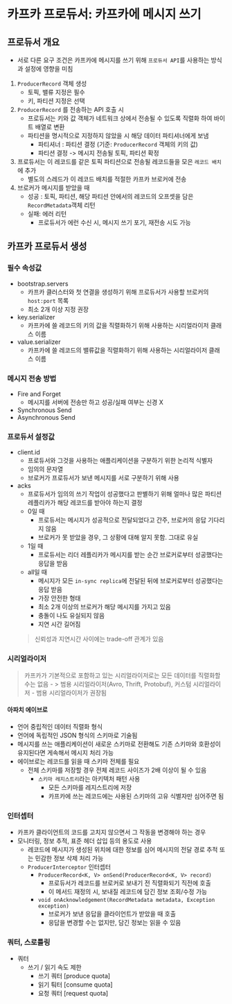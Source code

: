 # 카프카 프로듀서: 카프카에 메시지 쓰기

## 프로듀서 개요

- 서로 다른 요구 조건은 카프카에 메시지를 쓰기 위해 `프로듀서 API`를 사용하는 방식과 설정에 영향을 미침

1. `ProducerRecord` 객체 생성
	- 토픽, 밸류 지정은 필수
	- 키, 파티션 지정은 선택
2. `ProducerRecord` 를 전송하는 API 호출 시
	- 프로듀서는 키와 값 객체가 네트워크 상에서 전송될 수 있도록 직렬화 하여 바이트 배열로 변환
	- 파티션을 명시적으로 지정하지 않았을 시 해당 데이터 파티셔너에게 보냄
		- 파티셔너 : 파티션 결정 (기준: `ProducerRecord` 객체의 키의 값)
		- 파티션 결정 -> 메시지 전송될 토픽, 파티션 확정
3.  프로듀서는 이 레코드를 같은 토픽 파티션으로 전송될 레코드들을 모은 `레코드 배치`에 추가
	- 별도의 스레드가 이 레코드 배치를 적절한 카프카 브로커에 전송
4. 브로커가 메시지를 받았을 때
	- 성공 : 토픽, 파티션, 해당 파티션 안에서의 레코드의 오프셋을 담은 `RecordMetadata`객체 리턴
	- 실패: 에러 리턴
		- 프로듀서가 에런 수신 시, 메시지 쓰기 포기, 재전송 시도 가능

## 카프카 프로듀서 생성

### 필수 속성값

- bootstrap.servers
	- 카프카 클러스터와 첫 연결을 생성하기 위해 프로듀서가 사용할 브로커의 `host:port` 목록
	- 최소 2개 이상 지정 권장
- key.serializer
	- 카프카에 쓸 레코드의 키의 값을 직렬화하기 위해 사용하는 시리얼라이저 클래스 이름
- value.serializer
	- 카프카에 쓸 레코드의 밸류값을 직렬화하기 위해 사용하는 시리얼라이저 클래스 이름

### 메시지 전송 방법

- Fire and Forget
	- 메시지를 서버에 전송만 하고 성공/실패 여부는 신경 X
- Synchronous Send
- Asynchronous Send

### 프로듀서 설정값

- client.id
	- 프로듀서와 그것을 사용하는 애플리케이션을 구분하기 위한 논리적 식별자
	- 임의의 문자열
	- 브로커가 프로듀서가 보낸 메시지를 서로 구분하기 위해 사용
- acks
	- 프로듀서가 임의의 쓰기 작업이 성공했다고 판별하기 위해 얼마나 많은 파티션 레플리카가 해당 레코드를 받아야 하는지 결정
	- 0일 때
		- 프로듀서는 메시지가 성공적으로 전달되었다고 간주, 브로커의 응답 기다리지 않음
		- 브로커가 못 받았을 경우, 그 상황에 대해 알지 못함. 그대로 유실
	- 1일 때
		- 프로듀서는 리더 레플리카가 메시지를 받는 순간 브로커로부터 성공했다는 응답을 받음
	- all일 때
		- 메시지가 모든 `in-sync replica`에 전달된 뒤에 브로커로부터 성공했다는 응답 받음
		- 가장 안전한 형태
		- 최소 2개 이상의 브로커가 해당 메시지를 가지고 있음
		- 충돌이 나도 유실되지 않음
		- 지연 시간 길어짐
	> 신뢰성과 지연시간 사이에는 trade-off 관계가 있음


### 시리얼라이저

> 카프카가 기본적으로 포함하고 있는 시리얼라이저로는 모든 데이터를 직렬화할 수는 없음
>     - > 범용 시리얼라이저(Avro, Thrift, Protobuf), 커스텀 시리얼라이저
> 	    - 범용 시리얼라이저가 권장됨

#### 아파치 에이브로

- 언어 중립적인 데이터 직렬화 형식
- 언어에 독립적인 JSON 형식의 스키마로 기술됨
- 메시지를 쓰는 애플리케이션이 새로운 스키마로 전환해도 기존 스키마와 호환성이 유지된다면 게속해서 메시지 처리 가능
- 에이브로는 레코드를 읽을 때 스키마 전체를 필요
	- 전체 스키마를 저장할 경우 전체 레코드 사이즈가 2배 이상이 될 수 있음
		- `스키마 레지스트리`라는 아키텍처 패턴 사용
			- 모든 스키마를 레지스트리에 저장
			- 카프카에 쓰는 레코드에는 사용된 스키마의 고유 식별자만 심어주면 됨

### 인터셉터

- 카프카 클라이언트의 코드를 고치지 않으면서 그 작동을 변경해야 하는 경우
- 모니터링, 정보 추적, 표준 헤더 삽입 등의 용도로 사용
	- 레코드에 메시지가 생성된 위치에 대한 정보를 심어 메시지의 전달 경로 추적 또는 민감한 정보 삭제 처리 가능
	- `ProducerInterceptor` 인터셉터
		- `ProducerRecord<K, V> onSend(ProducerRecord<K, V> record)`
			- 프로듀서가 레코드를 브로커로 보내기 전 직렬화되기 직전에 호출
			- 이 메서드 재정의 시, 보내질 레코드에 담긴 정보 조회/수정 가능
		- `void onAcknowledgement(RecordMetadata metadata, Exception exception)`
			- 브로커가 보낸 응답을 클라이언트가 받았을 때 호출
			- 응답을 변경할 수는 없지만, 담긴 정보는 읽을 수 있음

### 쿼터, 스로틀링

- 쿼터
	- 쓰기 / 읽기 속도 제한
		- 쓰기 쿼터 [produce quota]
		- 읽기 퉈터 [consume quota]
		- 요청 쿼터 [request quota]